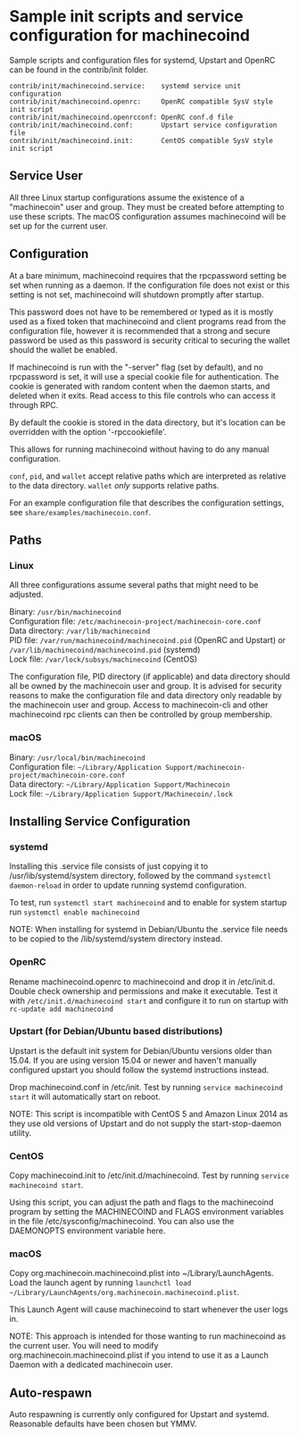 Sample init scripts and service configuration for machinecoind
==========================================================

Sample scripts and configuration files for systemd, Upstart and OpenRC
can be found in the contrib/init folder.

    contrib/init/machinecoind.service:    systemd service unit configuration
    contrib/init/machinecoind.openrc:     OpenRC compatible SysV style init script
    contrib/init/machinecoind.openrcconf: OpenRC conf.d file
    contrib/init/machinecoind.conf:       Upstart service configuration file
    contrib/init/machinecoind.init:       CentOS compatible SysV style init script

Service User
---------------------------------

All three Linux startup configurations assume the existence of a "machinecoin" user
and group.  They must be created before attempting to use these scripts.
The macOS configuration assumes machinecoind will be set up for the current user.

Configuration
---------------------------------

At a bare minimum, machinecoind requires that the rpcpassword setting be set
when running as a daemon.  If the configuration file does not exist or this
setting is not set, machinecoind will shutdown promptly after startup.

This password does not have to be remembered or typed as it is mostly used
as a fixed token that machinecoind and client programs read from the configuration
file, however it is recommended that a strong and secure password be used
as this password is security critical to securing the wallet should the
wallet be enabled.

If machinecoind is run with the "-server" flag (set by default), and no rpcpassword is set,
it will use a special cookie file for authentication. The cookie is generated with random
content when the daemon starts, and deleted when it exits. Read access to this file
controls who can access it through RPC.

By default the cookie is stored in the data directory, but it's location can be overridden
with the option '-rpccookiefile'.

This allows for running machinecoind without having to do any manual configuration.

`conf`, `pid`, and `wallet` accept relative paths which are interpreted as
relative to the data directory. `wallet` *only* supports relative paths.

For an example configuration file that describes the configuration settings,
see `share/examples/machinecoin.conf`.

Paths
---------------------------------

### Linux

All three configurations assume several paths that might need to be adjusted.

Binary:              `/usr/bin/machinecoind`  
Configuration file:  `/etc/machinecoin-project/machinecoin-core.conf`  
Data directory:      `/var/lib/machinecoind`  
PID file:            `/var/run/machinecoind/machinecoind.pid` (OpenRC and Upstart) or `/var/lib/machinecoind/machinecoind.pid` (systemd)  
Lock file:           `/var/lock/subsys/machinecoind` (CentOS)  

The configuration file, PID directory (if applicable) and data directory
should all be owned by the machinecoin user and group.  It is advised for security
reasons to make the configuration file and data directory only readable by the
machinecoin user and group.  Access to machinecoin-cli and other machinecoind rpc clients
can then be controlled by group membership.

### macOS

Binary:              `/usr/local/bin/machinecoind`  
Configuration file:  `~/Library/Application Support/machinecoin-project/machinecoin-core.conf`  
Data directory:      `~/Library/Application Support/Machinecoin`  
Lock file:           `~/Library/Application Support/Machinecoin/.lock`  

Installing Service Configuration
-----------------------------------

### systemd

Installing this .service file consists of just copying it to
/usr/lib/systemd/system directory, followed by the command
`systemctl daemon-reload` in order to update running systemd configuration.

To test, run `systemctl start machinecoind` and to enable for system startup run
`systemctl enable machinecoind`

NOTE: When installing for systemd in Debian/Ubuntu the .service file needs to be copied to the /lib/systemd/system directory instead.

### OpenRC

Rename machinecoind.openrc to machinecoind and drop it in /etc/init.d.  Double
check ownership and permissions and make it executable.  Test it with
`/etc/init.d/machinecoind start` and configure it to run on startup with
`rc-update add machinecoind`

### Upstart (for Debian/Ubuntu based distributions)

Upstart is the default init system for Debian/Ubuntu versions older than 15.04. If you are using version 15.04 or newer and haven't manually configured upstart you should follow the systemd instructions instead.

Drop machinecoind.conf in /etc/init.  Test by running `service machinecoind start`
it will automatically start on reboot.

NOTE: This script is incompatible with CentOS 5 and Amazon Linux 2014 as they
use old versions of Upstart and do not supply the start-stop-daemon utility.

### CentOS

Copy machinecoind.init to /etc/init.d/machinecoind. Test by running `service machinecoind start`.

Using this script, you can adjust the path and flags to the machinecoind program by
setting the MACHINECOIND and FLAGS environment variables in the file
/etc/sysconfig/machinecoind. You can also use the DAEMONOPTS environment variable here.

### macOS

Copy org.machinecoin.machinecoind.plist into ~/Library/LaunchAgents. Load the launch agent by
running `launchctl load ~/Library/LaunchAgents/org.machinecoin.machinecoind.plist`.

This Launch Agent will cause machinecoind to start whenever the user logs in.

NOTE: This approach is intended for those wanting to run machinecoind as the current user.
You will need to modify org.machinecoin.machinecoind.plist if you intend to use it as a
Launch Daemon with a dedicated machinecoin user.

Auto-respawn
-----------------------------------

Auto respawning is currently only configured for Upstart and systemd.
Reasonable defaults have been chosen but YMMV.
